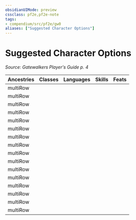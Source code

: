 ```yaml
---
obsidianUIMode: preview
cssclass: pf2e,pf2e-note
tags:
- compendium/src/pf2e/gw0
aliases: ["Suggested Character Options"]
---
```

# Suggested Character Options  
*Source: Gatewalkers Player's Guide p. 4*  

| Ancestries | Classes | Languages | Skills | Feats |
|------------|---------|-----------|--------|-------|
| multiRow |  |
| multiRow |  |
| multiRow |  |
| multiRow |  |
| multiRow |  |
| multiRow |  |
| multiRow |  |
| multiRow |  |
| multiRow |  |
| multiRow |  |
| multiRow |  |
| multiRow |  |
| multiRow |  |
| multiRow |  |
| multiRow |  |
| multiRow |  |